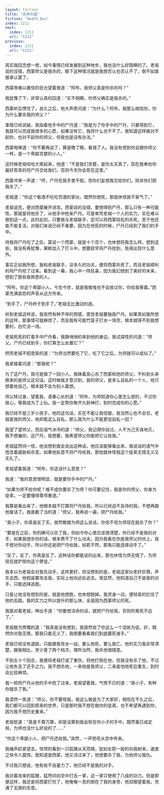 ```yaml
---
layout: fiction
title: "杀师灭祖"
fiction: "death_bus"
index: 1212
next:
  index: 1213
  url: "1213"
previous:
  index: 1211
  url: "1211"
---
```

其实我回念想一想，如今事情已经发展到这种地步，我也没什么好隐瞒的了。老祖说的没错，西蒙师父是我杀的，眼下这种情况就是我想否认也否认不了，倒不如直接承认罢了。

西蒙用难以置信的目光望着我道：“阿布，我师父真是你杀的吗？”

我犹豫了下，非常认真的回道：“实不相瞒，你师父确实是我杀的。”

西蒙听后愣住了，良久之后，他大声质问道：“为什么？阿布，我那么相信你，你为什么要杀我的师父？”

事情已经说破，我指着他手中的尸丹道：“我是为了你手中的尸丹，只要得到它，我就可以完成我很多的心愿，如果没有它，我将什么也干不了。我知道这样做对不起你，也对不起你的师父，但我也是没有办法。”

西蒙咆哮道：“你不要再说了，算是瞎了眼，看错了人。我没有想到你会跟你师父一样，是一个卑鄙贪婪的小人。”

这时候老祖哈哈大笑起来，他道：“不是我们贪婪，是你太天真了，现在我奉劝你最好乖乖的将尸丹交给我们，否则今天你会死在这里。”

西蒙冷笑一声道：“哼，尸丹在我手里不假，但你们妄想我交给你们，除非你们把我杀了。”

老祖道：“你这个敬酒不吃吃罚酒的家伙，既然你想死，那就休怪我不客气了。”

老祖说完，便对西蒙展开进攻。西蒙说的没错，要想得到尸丹，那么只有一种可能性，那就是将他杀了，从他手中抢来尸丹。可是单凭老祖一个人的实力，实在难以做到这一点。此时此刻，只要我与老祖联手，定可以将西蒙轻松的杀死，至于他还能不能复活，对我们来说已经不重要，因为在他死的时候，尸丹已经到了我们的手中。

待我将尸丹吃了之后，莫说一个西蒙，就是十个百个，也休想将我怎么样。想到这些，我没有再犹豫，果断加入了打斗中，想要趁早将尸丹抢到，免得出现什么意外。

事实正如我所想，我和老祖联手，没多久的功夫，便将西蒙杀死了，而且老祖顺利的将尸丹抢了过来。看到这一幕，我心中一阵狂喜，因为我幻想到了美好的未来，想到了那些我熟悉的人。

“阿布，你这个卑鄙小人，今生今世，就是我做鬼也不会放过你，你给我等着。”西蒙充满哀怨的声音从远方传来。

“到手了，尸丹终于到手了。”老祖无比激动的道。

听到老祖这样说，我突然有种不祥的预感，感觉老祖要独吞尸丹。如果真如我所想的这样，那事情可就麻烦了，而且我有可能竹篮子打水一场空，根本就得不到我想要的，白忙活一场。

老祖死死的盯着手中尸丹看，我静悄悄的来到他的身边，我试探性的问道：“师父，尸丹已经到手，你打算怎么处置它？”

然而老祖不假思索的道：“为师当然要吃了它，吃了它之后，为师就可以成仙了。”

我紧接着问道：“那我呢？”

为了这尸丹，我可是做了一回小人，我昧着良心杀了西蒙和他的师父，不料到头来换来的是师父这句话。这时候我才意识到，我的师父，是多么自私的一个人，他只想着他自己，根本就不会为别人着想。

师父转过身，望着我，语重心长的道：“阿布，为师知道你心里怎么想的，不过你放心，等我成为了上仙，我一定帮你聚齐九斩神灯，到时完成你的心愿。”

我已经不是三岁小孩子，他的这句话，实在不能让我信服，我当然心也不会甘。老祖是我的师父，他却能这么自私，那么我为什么不能更加自私一回？

我望了望师父，而后语气冰冷的道：“师父，我记得你说过，人不为己天诛地灭，我不想骗你，这尸丹，我想要，我希望师父你能把它让给我。”

老祖猛然间一惊，他没想到我会说出这种话，他应该能够看出来，我说话的语气中饱含着威胁和杀意。如果他执意不将尸丹给我，那他就休怪我这个徒弟无情无义又无礼了。

老祖望着我道：“阿布，你这话什么意思？”

我道：“我的意思很明显，就是要你手中的尸丹。”

“如果为师不给你呢？难不成你要杀了为师？你可要记住，我是你的师父，你身为徒弟，一定要懂得尊师重道。”

我算是看出来了，他根本就不打算将尸丹给我，所以已经迫不及待的我，不想再跟他废话了。我直截了当的道：“师父，我再说一遍，把尸丹给我。”

“臭小子，你真是反了天，居然敢跟为师这么说话，你信不信为师现在就杀了你？”

“要是在之前，你的确可以杀了我，但如今你心里应该很清楚，你已经不是我的对手，如果我想杀你的话，根本费不了什么功夫。因为我看在你是我师父的份上，我不想对你动手，所以你还是把尸丹给我，如若不然，那我只能选择动手了。”

“反了，反了，你真是反了，这种话你都能说的出来，那也休怪为师无情了，为师现在就铲除你这个孽徒。”

我本以为老祖会对我先动手，这样更好，但没想到的是，老祖这家伙老奸巨猾，声东击西，他假装要攻击我，实际上他向远处逃去。很显然，他知道自己不是我的对手，只能选择逃跑。

只是让他没有想到的是，就是他想跑，也休想跑掉。我灵身一动，便轻易的拦住了他的去路。我的实力之所以提升的那么快，全是因为西蒙师父的死。

我面对着老祖，伸出手道：“你要想活命的话，就把尸丹给我，否则你离死不远了。”

老祖极为愤慨的道：“我真是没有想到，我居然收了你这么一个混账为徒。好，既然你对我无情，那我只能无义了，我倒要看看我们到底鹿死谁手。”

老祖已经没有退路，只能跟我背水一战，要么他死，要么我亡。他的实力我非常清楚，跟我相比，至少差了两个档次，理所当然，我杀他很随意。

不到五十个回合，我便将老祖打成了重伤，将他打倒在地，但我没有杀了他，不过让他失去了还手之力。我不想杀他，一来他是我师父，二来是怕他死后重生，到时会比较麻烦。

我一把将尸丹从他的手中抢了过来，老祖望着我，气愤不已的道：“臭小子，有种你就杀了我。”

我漠然一笑道：“师父，你不要怪我，我这么做是为了大家好，相信在不久之后，我们都可以回到原来的世界，只是那时我不想在做你的徒弟，也不希望再遇到你，因为我不想历史重来。”

老祖怒道：“真是千算万算，却是没算到我会败在你小子的手中。既然事已成定局，为师也没什么好说的了……”

“你这个卑鄙小人，把尸丹还给我。”突然，一声怒吼从空中传来。

我循声赶紧望去，惊愕的看到一只狐狸从天而降，犹如长箭一般的向我射来，速度之快令人震惊。我知道是西蒙，他又活过来了，他想要杀了我，为他师父报仇。

不过我只想说，他有些不自量力了，他已经不是我的对手。

我对着攻来的狐狸，猛然间向空中打去一掌，这一掌只使用了八成的功力。但是即便这样，我还是将西蒙打伤了，他奄奄一息的倒在了我的身旁，他双眼望着我，充满了无限的杀意。